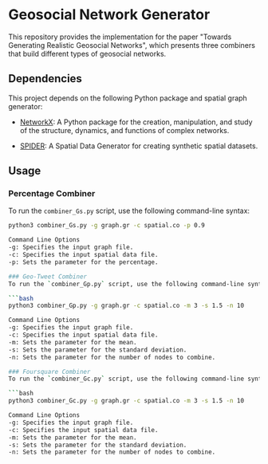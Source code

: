 # Geosocial Network Generator

This repository provides the implementation for the paper "Towards Generating Realistic Geosocial Networks", which presents three combiners that build different types of geosocial networks.

## Dependencies

This project depends on the following Python package and spatial graph generator:

- [NetworkX](https://networkx.github.io/): A Python package for the creation, manipulation, and study of the structure, dynamics, and functions of complex networks.
 
- [SPIDER](https://github.com/aseldawy/spider): A Spatial Data Generator for creating synthetic spatial datasets.

## Usage
### Percentage Combiner
To run the `combiner_Gs.py` script, use the following command-line syntax:

```bash
python3 combiner_Gs.py -g graph.gr -c spatial.co -p 0.9

Command Line Options
-g: Specifies the input graph file.
-c: Specifies the input spatial data file.
-p: Sets the parameter for the percentage.

### Geo-Tweet Combiner
To run the `combiner_Gp.py` script, use the following command-line syntax:

```bash
python3 combiner_Gp.py -g graph.gr -c spatial.co -m 3 -s 1.5 -n 10

Command Line Options
-g: Specifies the input graph file.
-c: Specifies the input spatial data file.
-m: Sets the parameter for the mean.
-s: Sets the parameter for the standard deviation.
-n: Sets the parameter for the number of nodes to combine.

### Foursquare Combiner
To run the `combiner_Gc.py` script, use the following command-line syntax:

```bash
python3 combiner_Gc.py -g graph.gr -c spatial.co -m 3 -s 1.5 -n 10

Command Line Options
-g: Specifies the input graph file.
-c: Specifies the input spatial data file.
-m: Sets the parameter for the mean.
-s: Sets the parameter for the standard deviation.
-n: Sets the parameter for the number of nodes to combine.
